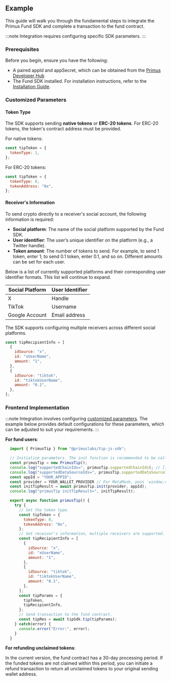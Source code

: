 ## Example

This guide will walk you through the fundamental steps to integrate the Primus Fund SDK and complete a transaction to the fund contract.

:::note
Integration requires configuring specific SDK parameters.
:::

### Prerequisites

Before you begin, ensure you have the following:

- A paired appId and appSecret, which can be obtained from the [Primus Developer Hub](https://dev.primuslabs.xyz/)
- The Fund SDK installed. For installation instructions, refer to the [Installation Guide](./install.md).

### Customized Parameters

#### Token Type

The SDK supports sending **native tokens** or **ERC-20 tokens**. For ERC-20 tokens, the token's contract address must be provided.

For native tokens:

```javascript
const tipToken = {
  tokenType: 1,
};
```

For ERC-20 tokens:

```javascript
const tipToken = {
  tokenType: 0,
  tokenAddress: "0x",
};
```

#### Receiver's Information

To send crypto directly to a receiver's social account, the following information is required:

 -  **Social platform**: The name of the social platform supported by the Fund SDK.
 -  **User identifier**: The user’s unique identifier on the platform (e.g., a Twitter handle).
 -  **Token amount**: The number of tokens to send. For example, to send 1 token, enter 1; to send 0.1 token, enter 0.1, and so on. Different amounts can be set for each user.

Below is a list of currently supported platforms and their corresponding user identifier formats. This list will continue to expand.

| Social Platform | User Identifier |
| --------------- | --------------- |
| X               | Handle          |
| TikTok          | Username        |
| Google Account  | Email address   |

The SDK supports configuring multiple receivers across different social platforms.

```javascript
const tipRecipientInfo = [
  {
    idSource: "x",
    id: "xUserName",
    amount: "1",
  },
  {
    idSource: "tiktok",
    id: "tiktokUserName",
    amount: "0.1",
  },
];
```


### Frontend Implementation

:::note
Integration involves configuring [customized parameters](#customized-parameters). The example below provides default configurations for these parameters, which can be adjusted to suit your requirements.
:::

**For fund users**:

```javascript
  import { PrimusTip } from "@primuslabs/tip-js-sdk";

  // Initialize parameters. The init function is recommended to be called when the page is initialized.
  const primusTip = new PrimusTip();
  console.log("supportedChainIds=", primusTip.supportedChainIds); // [10143]
  console.log("supportedDataSourceIds=", primusTip.supportedDataSourceIds); // ['x', 'tiktok'， ‘google account’]
  const appId = "YOUR_APPID";
  const provider = YOUR_WALLET_PROVIDER // For MetaMask, pass `window.ethereum`; for Wagmi, pass `useAccount().connector.getProvider`; Other wallet types, such as AA wallets or AI agents, will be supported in the future.
  const initTipResult = await primusTip.init(provider, appId);
  console.log("primusTip initTipResult=", initTipResult);

  export async function primusTip() {
    try {
      // Set the token type.
      const tipToken = {
        tokenType: 0,
        tokenAddress: "0x",
      };
      // Set receiver's information, multiple receivers are supported.
      const tipRecipientInfo = [
        {
          idSource: "x",
          id: "xUserName",
          amount: "1",
        },
        {
          idSource: "tiktok",
          id: "tiktokUserName",
          amount: "0.1",
        },
      ];
      const tipParams = {
        tipToken,
        tipRecipientInfo,
      };
      // Send transaction to the fund contract.
      const tipRes = await tipSdk.tip(tipParams);
    } catch(error) {
      console.error("Error:", error);
    }
  }
```

**For refunding unclaimed tokens**:

In the current version, the fund contract has a 30-day processing period. If the funded tokens are not claimed within this period, you can initiate a refund transaction to return all unclaimed tokens to your original sending wallet address.


